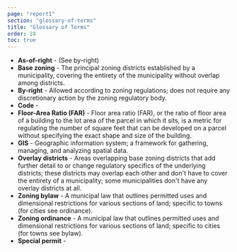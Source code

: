 ```yaml
---
page: "report1"
section: "glossary-of-terms"
title: "Glossary of Terms"
order: 24
toc: true
---
```

- **As-of-right** - (See by-right)
- **Base zoning** - The principal zoning districts established by a municipality, covering the entirety of the municipality without overlap among districts.
- **By-right** - Allowed according to zoning regulations; does not require any discretion­ary action by the zoning regulatory body.
- **Code** -
- **Floor-Area Ratio (FAR)** - Floor area ratio (FAR), or the ratio of floor area of a building to the lot area of the parcel in which it sits, is a metric for regulating the number of square feet that can be developed on a parcel without specifying the exact shape and size of the building.
- **GIS** - Geographic information system; a framework for gathering, managing, and analyzing spatial data.
- **Overlay districts** - Areas overlapping base zoning districts that add further detail to or change regulatory specifics of the underlying districts; these districts may overlap each other and don't have to cover the entirety of a municipality; some municipalities don't have any overlay districts at all.
- **Zoning bylaw** - A municipal law that outlines permitted uses and dimensional restrictions for various sections of land; specific to towns (for cities see ordinance).
- **Zoning ordinance** - A municipal law that outlines permitted uses and dimensional restrictions for various sections of land; specific to cities (for towns see bylaw).
- **Special permit** -